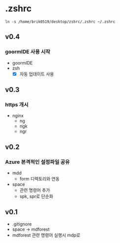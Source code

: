 # .zshrc

```
ln -s /home/brik0519/desktop/zshrc/.zshrc ~/.zshrc
```

## v0.4
### goormIDE 사용 시작
- goormIDE
- zsh
	- [x] 자동 업데이트 사용

## v0.3
### https 개시
- nginx
    - ng
    - ngk
    - ngr

## v0.2
### Azure 본격적인 설정파일 공유
- mdd
    - form 디렉토리와 연동
- space
    - 관련 명령어 추가
    - spk, spr로 단순화


## v0.1
- .gitignore
- space -> mdforest
- mdforest 관련 명령어 실행시 mdp로